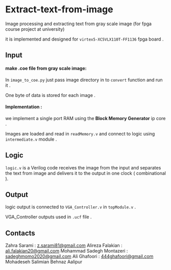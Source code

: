 # Extract-text-from-image
Image processing and extracting text from gray scale image (for fpga course project at university)

it is implemented and designed for `virtex5-XC5VLX110T-FF1136` fpga board .

## Input
#### make .coe file from gray scale image:
In `image_to_coe.py` just pass image directory in to `convert` function and run it .

One byte of data is stored for each image .
#### Implementation :
we implement a single port RAM using the **Block Memory Generator** ip core . 

Images are loaded and read in `readMemory.v` and connect to logic using `intermediate.v` module . 

## Logic
`logic.v` is a Verilog code receives the image from the input and separates the text from image and delivers it to the output in one clock ( combinational ).

## Output
logic output is connected to `VGA_Controller.v` in `topModule.v` . 

VGA_Controller outputs used in `.ucf` file .
## Contacts
Zahra Sarami : z.sarami81@gmail.com
Alireza Falakian : ali.falakian20@gmail.com
Mohammad Sadegh Montazeri : sadeghmomo2020@gmail.com
Ali Ghafoori : 444ghafoori@gmail.com
Mohadeseh Salimian
Behnaz Aalipur
